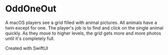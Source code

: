 # OddOneOut

A macOS players see a grid filled with animal pictures. 
All animals have a twin except for one. 
The player's job is to find and click on the single animal quickly. 
As they move to higher levels, the grid gets more and more photos until it's completely full.

Created with SwiftUI
